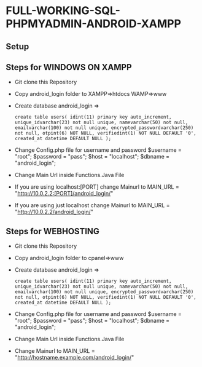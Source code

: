 # FULL-WORKING-SQL-PHPMYADMIN-ANDROID-XAMPP

## Setup
## Steps for WINDOWS ON XAMPP
  - Git clone this Repository
  - Copy android_login folder to XAMPP=>htdocs  WAMP=>www
  - Create database android_login =>
  
        create table users( idint(11) primary key auto_increment, unique_idvarchar(23) not null unique, namevarchar(50) not null, emailvarchar(100) not null unique, encrypted_passwordvarchar(250) not null, otpint(6) NOT NULL, verifiedint(1) NOT NULL DEFAULT '0', created_at datetime DEFAULT NULL );
    
  - Change Config.php file for username and password
      $username = "root"; 
      $password = "pass"; 
      $host = "localhost"; 
      $dbname = "android_login"; 
  - Change Main Url inside Functions.Java File 
  - If you are using localhost:[PORT] change Mainurl to MAIN_URL = "http://10.0.2.2:[PORT]/android_login/"
  - If you are using just localhost change Mainurl to MAIN_URL = "http://10.0.2.2/android_login/"


## Steps for WEBHOSTING
  - Git clone this Repository
  - Copy android_login folder to cpanel=>www
  - Create database android_login =>
  
        create table users( idint(11) primary key auto_increment, unique_idvarchar(23) not null unique, namevarchar(50) not null, emailvarchar(100) not null unique, encrypted_passwordvarchar(250) not null, otpint(6) NOT NULL, verifiedint(1) NOT NULL DEFAULT '0', created_at datetime DEFAULT NULL );
    
  - Change Config.php file for username and password
      $username = "root"; 
      $password = "pass"; 
      $host = "localhost"; 
      $dbname = "android_login"; 
      
  - Change Main Url inside Functions.Java File 
  - Change Mainurl to MAIN_URL = "http://hostname.example.com/android_login/"

